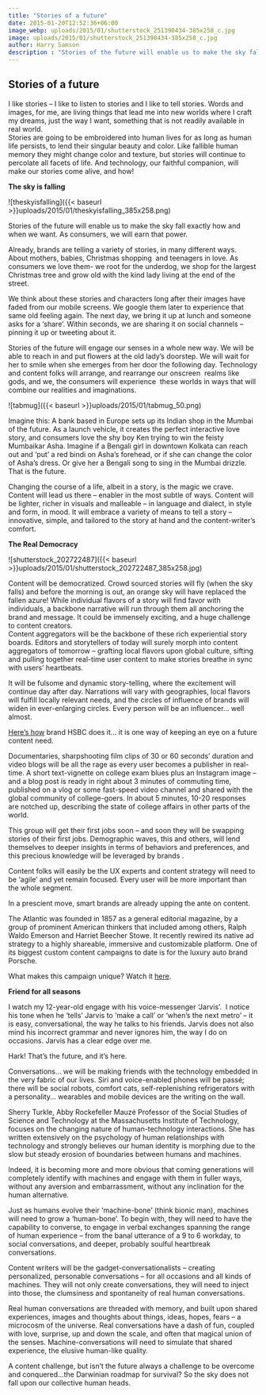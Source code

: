 ```yaml
---
title: "Stories of a future"
date: 2015-01-20T12:52:36+06:00
image_webp: uploads/2015/01/shutterstock_251390434-385x258_c.jpg
image: uploads/2015/01/shutterstock_251390434-385x258_c.jpg
author: Harry Samson
description : "Stories of the future will enable us to make the sky fall exactly how and when we want. As consumers, we will earn that power."
---
```


Stories of a future
-------------------

I like stories – I like to listen to stories and I like to tell stories. Words and images, for me, are living things that lead me into new worlds where I craft my dreams, just the way I want, something that is not readily available in real world.  
Stories are going to be embroidered into human lives for as long as human life persists, to lend their singular beauty and color. Like fallible human memory they might change color and texture, but stories will continue to percolate all facets of life. And technology, our faithful companion, will make our stories come alive, and how!

**The sky is falling**

![theskyisfalling]({{< baseurl >}}uploads/2015/01/theskyisfalling_385x258.png)

Stories of the future will enable us to make the sky fall exactly how and when we want. As consumers, we will earn that power.

Already, brands are telling a variety of stories, in many different ways. About mothers, babies, Christmas shopping  and teenagers in love. As consumers we love them- we root for the underdog, we shop for the largest Christmas tree and grow old with the kind lady living at the end of the street.

We think about these stories and characters long after their images have faded from our mobile screens. We google them later to experience that same old feeling again. The next day, we bring it up at lunch and someone asks for a ‘share’. Within seconds, we are sharing it on social channels – pinning it up or tweeting about it.

Stories of the future will engage our senses in a whole new way. We will be able to reach in and put flowers at the old lady’s doorstep. We will wait for her to smile when she emerges from her door the following day. Technology and content folks will arrange, and rearrange our onscreen  realms like gods, and we, the consumers will experience  these worlds in ways that will combine our realities and imaginations.

![tabmug]({{< baseurl >}}uploads/2015/01/tabmug_50.png)

Imagine this: A bank based in Europe sets up its Indian shop in the Mumbai of the future. As a launch vehicle, it creates the perfect interactive love story, and consumers love the shy boy Ken trying to win the feisty Mumbaikar Asha. Imagine if a Bengali girl in downtown Kolkata can reach out and ‘put’ a red bindi on Asha’s forehead, or if she can change the color of Asha’s dress. Or give her a Bengali song to sing in the Mumbai drizzle. That is the future.

Changing the course of a life, albeit in a story, is the magic we crave. Content will lead us there – enabler in the most subtle of ways. Content will be lighter, richer in visuals and malleable – in language and dialect, in style and form, in mood. It will embrace a variety of means to tell a story – innovative, simple, and tailored to the story at hand and the content-writer’s comfort.

**The Real Democracy**

![shutterstock_202722487]({{< baseurl >}}uploads/2015/01/shutterstock_202722487_385x258.jpg)

Content will be democratized. Crowd sourced stories will fly (when the sky falls) and before the morning is out, an orange sky will have replaced the fallen azure! While individual flavors of a story will find favor with individuals, a backbone narrative will run through them all anchoring the brand and message. It could be immensely exciting, and a huge challenge to content creators.  
Content aggregators will be the backbone of these rich experiential story boards. Editors and storytellers of today will surely morph into content aggregators of tomorrow – grafting local flavors upon global culture, sifting and pulling together real-time user content to make stories breathe in sync with users’ heartbeats.

It will be fulsome and dynamic story-telling, where the excitement will continue day after day. Narrations will vary with geographies, local flavors will fulfill locally relevant needs, and the circles of influence of brands will widen in ever-enlarging circles. Every person will be an influencer… well almost.

[Here’s how](https://www.youtube.com/watch?v=ShKF0yU5mWk&list=PLAA214B8BE9016835&index=2) brand HSBC does it… it is one way of keeping an eye on a future content need.

Documentaries, sharpshooting film clips of 30 or 60 seconds’ duration and video blogs will be all the rage as every user becomes a publisher in real-time. A short text-vignette on college exam blues plus an Instagram image – and a blog post is ready in right about 3 minutes of commuting time, published on a vlog or some fast-speed video channel and shared with the global community of college-goers. In about 5 minutes, 10-20 responses are notched up, describing the state of college affairs in other parts of the world.

This group will get their first jobs soon – and soon they will be swapping stories of their first jobs. Demographic waves, this and others, will lend themselves to deeper insights in terms of behaviors and preferences, and this precious knowledge will be leveraged by brands .

Content folks will easily be the UX experts and content strategy will need to be ‘agile’ and yet remain focused. Every user will be more important than the whole segment.

In a prescient move, smart brands are already upping the ante on content.

The Atlantic was founded in 1857 as a general editorial magazine, by a group of prominent American thinkers that included among others, Ralph Waldo Emerson and Harriet Beecher Stowe. It recently rewired its native ad strategy to a highly shareable, immersive and customizable platform. One of its biggest custom content campaigns to date is for the luxury auto brand Porsche.

What makes this campaign unique? Watch it [here](http://youtu.be/v-hAQoi7ICY).

**Friend for all seasons**

I watch my 12-year-old engage with his voice-messenger ‘Jarvis’.  I notice his tone when he ‘tells’ Jarvis to ‘make a call’ or ‘when’s the next metro’ – it is easy, conversational, the way he talks to his friends. Jarvis does not also mind his incorrect grammar and never ignores him, the way I do on occasions. Jarvis has a clear edge over me.

Hark! That’s the future, and it’s here.

Conversations… we will be making friends with the technology embedded in the very fabric of our lives. Siri and voice-enabled phones will be passé; there will be social robots, comfort cats, self-replenishing refrigerators with a personality… wearables and mobile devices are the writing on the wall.

Sherry Turkle, Abby Rockefeller Mauzé Professor of the Social Studies of Science and Technology at the Massachusetts Institute of Technology, focuses on the changing nature of human-technology interactions. She has written extensively on the psychology of human relationships with technology and strongly believes our human identity is morphing due to the slow but steady erosion of boundaries between humans and machines.

Indeed, it is becoming more and more obvious that coming generations will completely identify with machines and engage with them in fuller ways, without any aversion and embarrassment, without any inclination for the human alternative.

Just as humans evolve their ‘machine-bone’ (think bionic man), machines will need to grow a ‘human-bone’. To begin with, they will need to have the capability to converse, to engage in verbal exchanges spanning the range of human experience – from the banal utterance of a 9 to 6 workday, to social conversations, and deeper, probably soulful heartbreak conversations.

Content writers will be the gadget-conversationalists – creating personalized, personable conversations – for all occasions and all kinds of machines. They will not only create conversations, they will need to inject into those, the clumsiness and spontaneity of real human conversations.

Real human conversations are threaded with memory, and built upon shared experiences, images and thoughts about things, ideas, hopes, fears – a microcosm of the universe. Real conversations have a dash of fun, coupled with love, surprise, up and down the scale, and often that magical union of the senses. Machine-conversations will need to simulate that shared experience, the elusive human-like quality.

A content challenge, but isn’t the future always a challenge to be overcome and conquered…the Darwinian roadmap for survival? So the sky does not fall upon our collective human heads.